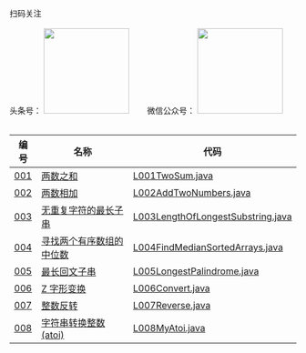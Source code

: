 扫码关注
<br>
<br>
头条号：
<img src="http://java-code.net/img/toutiao.jpeg" width = "150" height = "150"/>　　
微信公众号：
<img src="http://java-code.net/img/weixin.jpg" width = "150" height = "150"/>
<br>
<br>

|编号|名称|代码|
|----|---|----|  
|[001](https://leetcode-cn.com/problems/two-sum/)|[两数之和](http://java-code.net/article?id=11)|[L001TwoSum.java](https://github.com/ybjx/Leetcode/blob/master/solution/src/main/java/com/ybjx/leetcode/solution/L001TwoSum.java)|  
|[002](https://leetcode-cn.com/problems/add-two-numbers/)|[两数相加](http://java-code.net/article?id=12)|[L002AddTwoNumbers.java](https://github.com/ybjx/Leetcode/blob/master/solution/src/main/java/com/ybjx/leetcode/solution/L002AddTwoNumbers.java)|  
|[003](https://leetcode-cn.com/problems/longest-substring-without-repeating-characters/)|[无重复字符的最长子串](http://java-code.net/article?id=13)|[L003LengthOfLongestSubstring.java](https://github.com/ybjx/Leetcode/blob/master/solution/src/main/java/com/ybjx/leetcode/solution/L003LengthOfLongestSubstring.java)| 
|[004](https://leetcode-cn.com/problems/median-of-two-sorted-arrays/)|[寻找两个有序数组的中位数](http://java-code.net/article?id=14)|[L004FindMedianSortedArrays.java](https://github.com/ybjx/Leetcode/blob/master/solution/src/main/java/com/ybjx/leetcode/solution/L004FindMedianSortedArrays.java)|
|[005](https://leetcode-cn.com/problems/longest-palindromic-substring/)|[最长回文子串](http://java-code.net/article?id=15)|[L005LongestPalindrome.java](https://github.com/ybjx/Leetcode/blob/master/solution/src/main/java/com/ybjx/leetcode/solution/L005LongestPalindrome.java)|
|[006](https://leetcode-cn.com/problems/zigzag-conversion/)|[Z 字形变换](http://java-code.net/article/mobile/?id=16)|[L006Convert.java](https://github.com/ybjx/Leetcode/blob/master/solution/src/main/java/com/ybjx/leetcode/solution/L006Convert.java)| 
|[007](https://leetcode-cn.com/problems/reverse-integer/)|[整数反转](http://java-code.net/article/mobile/?id=17)|[L007Reverse.java](https://github.com/ybjx/Leetcode/blob/master/solution/src/main/java/com/ybjx/leetcode/solution/L007Reverse.java)| 
|[008](https://leetcode-cn.com/problems/string-to-integer-atoi/)|[字符串转换整数 (atoi)](http://java-code.net/article?id=18)|[L008MyAtoi.java](https://github.com/ybjx/Leetcode/blob/master/solution/src/main/java/com/ybjx/leetcode/solution/L008MyAtoi.java)| 